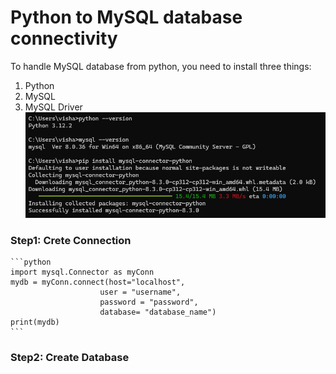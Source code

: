 # Python to MySQL database connectivity
To handle MySQL database from python, you need to install three things:
1. Python
2. MySQL
3. MySQL Driver
![alt text](image.png)

### Step1: Crete Connection
    ```python
    import mysql.Connector as myConn
    mydb = myConn.connect(host="localhost",
                        user = "username",
                        password = "password",
                        database= "database_name")
    print(mydb)
    ```

### Step2: Create Database